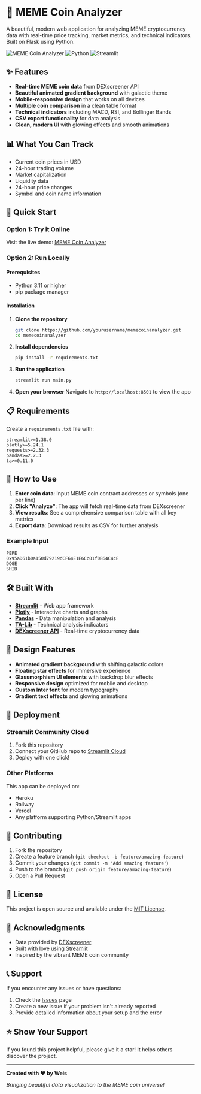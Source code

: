 # 🚀 MEME Coin Analyzer

A beautiful, modern web application for analyzing MEME cryptocurrency data with real-time price tracking, market metrics, and technical indicators. Built on Flask using Python.

![MEME Coin Analyzer](https://img.shields.io/badge/Status-Live-brightgreen) ![Python](https://img.shields.io/badge/Python-3.11+-blue) ![Streamlit](https://img.shields.io/badge/Streamlit-1.38+-red)

## ✨ Features

- **Real-time MEME coin data** from DEXscreener API
- **Beautiful animated gradient background** with galactic theme
- **Mobile-responsive design** that works on all devices
- **Multiple coin comparison** in a clean table format
- **Technical indicators** including MACD, RSI, and Bollinger Bands
- **CSV export functionality** for data analysis
- **Clean, modern UI** with glowing effects and smooth animations

## 📊 What You Can Track

- Current coin prices in USD
- 24-hour trading volume
- Market capitalization
- Liquidity data
- 24-hour price changes
- Symbol and coin name information

## 🚀 Quick Start

### Option 1: Try it Online
Visit the live demo: [MEME Coin Analyzer](https://your-streamlit-app-url.streamlit.app)

### Option 2: Run Locally

#### Prerequisites
- Python 3.11 or higher
- pip package manager

#### Installation

1. **Clone the repository**
   ```bash
   git clone https://github.com/yourusername/memecoinanalyzer.git
   cd memecoinanalyzer
   ```

2. **Install dependencies**
   ```bash
   pip install -r requirements.txt
   ```

3. **Run the application**
   ```bash
   streamlit run main.py
   ```

4. **Open your browser**
   Navigate to `http://localhost:8501` to view the app

## 📋 Requirements

Create a `requirements.txt` file with:
```
streamlit>=1.38.0
plotly>=5.24.1
requests>=2.32.3
pandas>=2.2.3
ta>=0.11.0
```

## 🎯 How to Use

1. **Enter coin data**: Input MEME coin contract addresses or symbols (one per line)
2. **Click "Analyze"**: The app will fetch real-time data from DEXscreener
3. **View results**: See a comprehensive comparison table with all key metrics
4. **Export data**: Download results as CSV for further analysis

### Example Input
```
PEPE
0x95aD61b0a150d79219dCF64E1E6Cc01f0B64C4cE
DOGE
SHIB
```

## 🛠️ Built With

- **[Streamlit](https://streamlit.io/)** - Web app framework
- **[Plotly](https://plotly.com/)** - Interactive charts and graphs
- **[Pandas](https://pandas.pydata.org/)** - Data manipulation and analysis
- **[TA-Lib](https://github.com/bukosabino/ta)** - Technical analysis indicators
- **[DEXscreener API](https://docs.dexscreener.com/)** - Real-time cryptocurrency data

## 🎨 Design Features

- **Animated gradient background** with shifting galactic colors
- **Floating star effects** for immersive experience
- **Glassmorphism UI elements** with backdrop blur effects
- **Responsive design** optimized for mobile and desktop
- **Custom Inter font** for modern typography
- **Gradient text effects** and glowing animations

## 🚀 Deployment

### Streamlit Community Cloud
1. Fork this repository
2. Connect your GitHub repo to [Streamlit Cloud](https://share.streamlit.io/)
3. Deploy with one click!

### Other Platforms
This app can be deployed on:
- Heroku
- Railway
- Vercel
- Any platform supporting Python/Streamlit apps

## 🤝 Contributing

1. Fork the repository
2. Create a feature branch (`git checkout -b feature/amazing-feature`)
3. Commit your changes (`git commit -m 'Add amazing feature'`)
4. Push to the branch (`git push origin feature/amazing-feature`)
5. Open a Pull Request

## 📝 License

This project is open source and available under the [MIT License](LICENSE).

## 🙏 Acknowledgments

- Data provided by [DEXscreener](https://dexscreener.com/)
- Built with love using [Streamlit](https://streamlit.io/)
- Inspired by the vibrant MEME coin community

## 📞 Support

If you encounter any issues or have questions:

1. Check the [Issues](https://github.com/yourusername/memecoinanalyzer/issues) page
2. Create a new issue if your problem isn't already reported
3. Provide detailed information about your setup and the error

## ⭐ Show Your Support

If you found this project helpful, please give it a star! It helps others discover the project.

---

**Created with ❤️ by Weis**

*Bringing beautiful data visualization to the MEME coin universe!*
